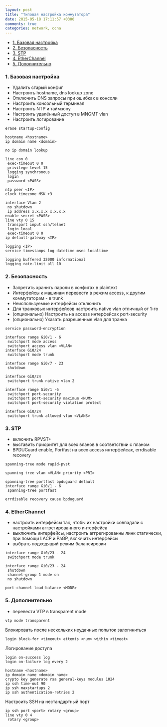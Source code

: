 ```yaml
---
layout: post
title: "Типовая настройка коммутатора"
date: 2015-05-18 17:11:57 +0300
comments: true
categories: network, ccna
---
```


- [1. Базовая настройка](#section)
- [2. Безопасность](#section-1)
- [3. STP](#stp)
- [4. EtherChannel](#etherchannel)
- [5. Дополнительно](#section-2)


### 1. Базовая настройка
- Удалить старый конфиг
- Настроить hostname, dns lookup zone
- Отключить DNS запросы при ошибках в консоли
- Настроить консольный терминал
- Настроить NTP и таймзону
- Настроить удалённый доступ в MNGMT vlan
- Настроить логирование

```
erase startup-config
```

```
hostname <hostname>
ip domain name <domain>
```

```
no ip domain lookup
```

```
line con 0
 exec-timeout 0 0
 privilege level 15
 logging synchronous
 login
 password <PASS>
```

```
ntp peer <IP>
clock timezone MSK +3
```

```
interface Vlan 2
 no shutdown
 ip address x.x.x.x x.x.x.x
enable secret <PASS>
line vty 0 15
 transport input ssh/telnet
 login local
 exec-timeout 0 0
ip default-gateway <IP>
```

```
logging <IP>
service timestamps log datetime msec localtime

logging buffered 32000 informational
logging rate-limit all 10
```

### 2. Безопасность

- Запретить хранить пароли в конфигах в plaintext
- Интерфейсы к машинам перевести в режим access, к другим коммутаторам - в trunk
- Неиспользуемые интерфейсы отключить
- Для транковых интерфейсов настроить native vlan отличный от 1-го
- (опционально) Настроить на access интерфейсах port-security
- (опционально) Указать разрешенные vlan для транка


```
service password-encryption
```

```
interface range Gi0/1 - 6
 switchport mode access
 switchport access vlan <VLAN>
interface Gi0/24
 switchport mode trunk
```

```
interface range Gi0/7 - 23
 shutdown
```

```
interface Gi0/24
 switchport trunk native vlan 2
```

```
interface range Gi0/1 -6
 switchport port-security
 switchport port-security maximum <NUM>
 switchport port-security violation protect
```

```
interface Gi0/24
 switchport trunk allowed vlan <VLANS>
```

### 3. STP

- включить RPVST+
- выставить приоритет для всех вланов в соответствии с планом
- BPDUGuard enable, Portfast на всех access интерфейсах, errdisable recovery

```
spanning-tree mode rapid-pvst
```

```
spanning tree vlan <VLAN> priority <PRI>
```

```
spanning-tree portfast bpduguard default
interface range Gi0/1 - 6
 spanning-tree portfast

errdisable recovery cause bpduguard
```

### 4. EtherChannel

- настроить интерфейсы так, чтобы их настройки совпадали с настройками аггрегированного интерфейса
- выключить интерфейсы, настроить аггрегированны линк статически, при помощи LACP и PaGP, включить интерфейсы
- выбрать подходящий режим балансировки

```
interface range Gi0/23 - 24
 switchport mode trunk
```

```
interface range Gi0/23 - 24
 shutdown
 channel-group 1 mode on
 no shutdown
```

```
port-channel load-balance <MODE>
```

### 5. Дополнительно

 - перевести VTP в transparent mode

```
vtp mode transparent
```

Блокировать после нескольких неудачных попыток залогиниться
```
login block-for <timeout> attemts <num> within <timeot>
```

Логирование доступа
```
login on-success log
login on-failure log every 2
```


```
hostname <hostname>
ip domain name <domain name>
crypto key generate rsa general-keys modulus 1024
ip ssh time-out 90
ip ssh maxstartups 2 
ip ssh authentication-retries 2 
```

Настроить SSH на нестандартный порт
```
ip ssh port <port> rotary <group>
line vty 0 4
 rotary <group>
```

